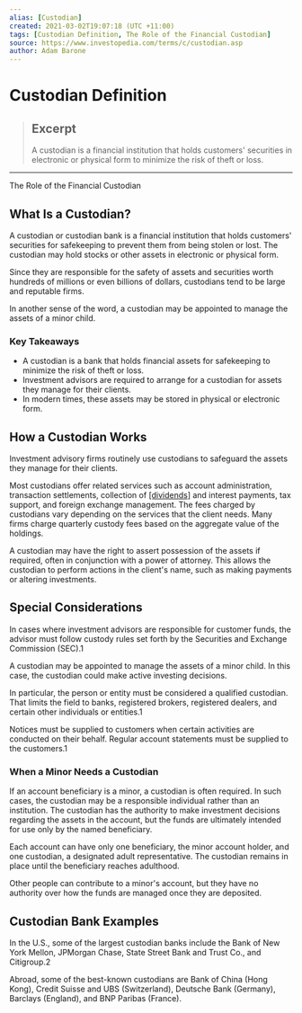 ```yaml
---
alias: [Custodian]
created: 2021-03-02T19:07:18 (UTC +11:00)
tags: [Custodian Definition, The Role of the Financial Custodian]
source: https://www.investopedia.com/terms/c/custodian.asp
author: Adam Barone
---
```


# Custodian Definition

> ## Excerpt
> A custodian is a financial institution that holds customers' securities in electronic or physical form to minimize the risk of theft or loss.

---

The Role of the Financial Custodian
## What Is a Custodian?

A custodian or custodian bank is a financial institution that holds customers' securities for safekeeping to prevent them from being stolen or lost. The custodian may hold stocks or other assets in electronic or physical form.

Since they are responsible for the safety of assets and securities worth hundreds of millions or even billions of dollars, custodians tend to be large and reputable firms.

In another sense of the word, a custodian may be appointed to manage the assets of a minor child.

### Key Takeaways

-   A custodian is a bank that holds financial assets for safekeeping to minimize the risk of theft or loss. 
-   Investment advisors are required to arrange for a custodian for assets they manage for their clients.
-   In modern times, these assets may be stored in physical or electronic form.

## How a Custodian Works

Investment advisory firms routinely use custodians to safeguard the assets they manage for their clients.

Most custodians offer related services such as account administration, transaction settlements, collection of [[dividends]](https://www.investopedia.com/terms/d/dividend.asp) and interest payments, tax support, and foreign exchange management. The fees charged by custodians vary depending on the services that the client needs. Many firms charge quarterly custody fees based on the aggregate value of the holdings.

A custodian may have the right to assert possession of the assets if required, often in conjunction with a power of attorney. This allows the custodian to perform actions in the client's name, such as making payments or altering investments.

## Special Considerations

In cases where investment advisors are responsible for customer funds, the advisor must follow custody rules set forth by the Securities and Exchange Commission (SEC).1

A custodian may be appointed to manage the assets of a minor child. In this case, the custodian could make active investing decisions.

In particular, the person or entity must be considered a qualified custodian. That limits the field to banks, registered brokers, registered dealers, and certain other individuals or entities.1

Notices must be supplied to customers when certain activities are conducted on their behalf. Regular account statements must be supplied to the customers.1

### When a Minor Needs a Custodian

If an account beneficiary is a minor, a custodian is often required. In such cases, the custodian may be a responsible individual rather than an institution. The custodian has the authority to make investment decisions regarding the assets in the account, but the funds are ultimately intended for use only by the named beneficiary.

Each account can have only one beneficiary, the minor account holder, and one custodian, a designated adult representative. The custodian remains in place until the beneficiary reaches adulthood.

Other people can contribute to a minor's account, but they have no authority over how the funds are managed once they are deposited.

## Custodian Bank Examples

In the U.S., some of the largest custodian banks include the Bank of New York Mellon, JPMorgan Chase, State Street Bank and Trust Co., and Citigroup.2

Abroad, some of the best-known custodians are Bank of China (Hong Kong), Credit Suisse and UBS (Switzerland), Deutsche Bank (Germany), Barclays (England), and BNP Paribas (France).
